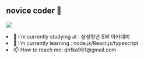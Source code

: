 ## novice coder 👋

<!--
**gittidev/gittidev** is a ✨ _special_ ✨ repository because its `README.md` (this file) appears on your GitHub profile.

Here are some ideas to get you started:

- 🔭 I’m currently working on ...
- 🌱 I’m currently learning ...
- 👯 I’m looking to collaborate on ...
- 🤔 I’m looking for help with ...
- 💬 Ask me about ...
- 📫 How to reach me: ...
- 😄 Pronouns: ...
- ⚡ Fun fact: ...
-->
<p>
  <a href="https://skillicons.dev">
    <img src="https://skillicons.dev/icons?i=html,css,js,python,ts,next,git,vue,django" />
  </a>
</p>



<p>
 <li>🔭 I'm currently studying at : 삼성청년 SW 아카데미</li>
 <li>🌱 I’m currently learning : node.js/React.js/typescript</li>
 <li>📫 How to reach me: qhfka961@gmail.com</li>
</p>




